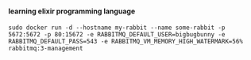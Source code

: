 #### learning elixir programming language
`sudo docker run -d --hostname my-rabbit --name some-rabbit -p 5672:5672 -p 80:15672 -e RABBITMQ_DEFAULT_USER=bigbugbunny -e RABBITMQ_DEFAULT_PASS=543 -e RABBITMQ_VM_MEMORY_HIGH_WATERMARK=56% rabbitmq:3-management`

